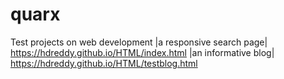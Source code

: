 # quarx
Test projects on web development
|a responsive search page|
https://hdreddy.github.io/HTML/index.html
|an informative blog|
https://hdreddy.github.io/HTML/testblog.html
